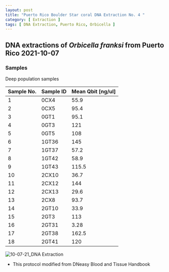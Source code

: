 ```yaml
---
layout: post
title: "Puerto Rico Boulder Star coral DNA Extraction No. 4 "
category: [ Extraction ]
tags: [ DNA Extraction, Puerto Rico, Orbicella ]
---
```


## DNA extractions of *Orbicella franksi* from Puerto Rico 2021-10-07

### Samples

Deep population samples

Sample No.   | Sample ID   | Mean Qbit [ng/ul] |
------------ | ------------|-------------------|
1            |  0CX4       |55.9|   
2            |  0CX5      | 95.4| 
3            |   0GT1     | 95.1  |  
4            |     0GT3   | 121  |    
5            |  0GT5      |  108 |      
6            |  1GT36       |  145 | 
7            |  1GT37      |    57.2    | 
8            |   1GT42      |   58.9   |       
9            |   1GT43      | 115.5      | 
10           |  2CX10       |  36.7    |    
11           |  2CX12      |  144   |  
12           |  2CX13       |  29.6     |   
13           |  2CX8      |  93.7     |      
14           |  2GT10      |   33.9    |   
15           |  2GT3      |  113     |   
16           | 2GT31       |   3.28   |   
17           |  2GT38       |   162.5   |   
18           |  2GT41      |  120    |   
  

![10-07-21_DNA Extraction](https://raw.githubusercontent.com/matiasgoco/matiasgoco.github.io/master/images/Ofra_Deep_Oct_07_21_18_Samples_Labeled.png)

* This protocol modified from DNeasy Blood and Tissue Handbook
